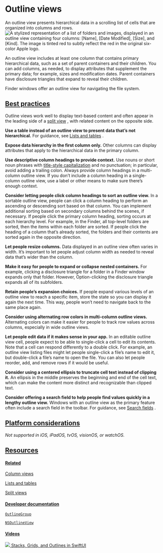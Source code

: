 Outline views
=============

An outline view presents hierarchical data in a scrolling list of cells that are organized into columns and rows.![A stylized representation of a list of folders and images, displayed in an outline view containing four columns: [Name], [Date Modified], [Size], and [Kind]. The image is tinted red to subtly reflect the red in the original six-color Apple logo.](https://docs-assets.developer.apple.com/published/30462b13b59c89c7ba9e142a2fcef05b/components-outline-view-intro@2x.png)

An outline view includes at least one column that contains primary hierarchical data, such as a set of parent containers and their children. You can add columns, as needed, to display attributes that supplement the primary data; for example, sizes and modification dates. Parent containers have disclosure triangles that expand to reveal their children.

Finder windows offer an outline view for navigating the file system.

[Best practices](/design/human-interface-guidelines/outline-views#Best-practices)
---------------------------------------------------------------------------------

Outline views work well to display text-based content and often appear in the leading side of a [split view](https://developer.apple.com/design/human-interface-guidelines/split-views)
, with related content on the opposite side.

**Use a table instead of an outline view to present data that’s not hierarchical.** For guidance, see [Lists and tables](/design/human-interface-guidelines/lists-and-tables)
.

**Expose data hierarchy in the first column only.** Other columns can display attributes that apply to the hierarchical data in the primary column.

**Use descriptive column headings to provide context.** Use nouns or short noun phrases with [title-style capitalization](https://help.apple.com/applestyleguide/#/apsgb744e4a3?sub=apdca93e113f1d64)
 and no punctuation; in particular, avoid adding a trailing colon. Always provide column headings in a multi-column outline view. If you don’t include a column heading in a single-column outline view, use a label or other means to make sure there’s enough context.

**Consider letting people click column headings to sort an outline view.** In a sortable outline view, people can click a column heading to perform an ascending or descending sort based on that column. You can implement additional sorting based on secondary columns behind the scenes, if necessary. If people click the primary column heading, sorting occurs at each hierarchy level. For example, in the Finder, all top-level folders are sorted, then the items within each folder are sorted. If people click the heading of a column that’s already sorted, the folders and their contents are sorted again in the opposite direction.

**Let people resize columns.** Data displayed in an outline view often varies in width. It’s important to let people adjust column width as needed to reveal data that’s wider than the column.

**Make it easy for people to expand or collapse nested containers.** For example, clicking a disclosure triangle for a folder in a Finder window expands only that folder. However, Option-clicking the disclosure triangle expands all of its subfolders.

**Retain people’s expansion choices.** If people expand various levels of an outline view to reach a specific item, store the state so you can display it again the next time. This way, people won’t need to navigate back to the same place again.

**Consider using alternating row colors in multi-column outline views.** Alternating colors can make it easier for people to track row values across columns, especially in wide outline views.

**Let people edit data if it makes sense in your app.** In an editable outline view cell, people expect to be able to single-click a cell to edit its contents. Note that a cell can respond differently to a double click. For example, an outline view listing files might let people single-click a file’s name to edit it, but double-click a file’s name to open the file. You can also let people reorder, add, and remove rows if it would be useful.

**Consider using a centered ellipsis to truncate cell text instead of clipping it.** An ellipsis in the middle preserves the beginning and end of the cell text, which can make the content more distinct and recognizable than clipped text.

**Consider offering a search field to help people find values quickly in a lengthy outline view.** Windows with an outline view as the primary feature often include a search field in the toolbar. For guidance, see [Search fields](/design/human-interface-guidelines/search-fields)
.

[Platform considerations](/design/human-interface-guidelines/outline-views#Platform-considerations)
---------------------------------------------------------------------------------------------------

*Not supported in iOS, iPadOS, tvOS, visionOS, or watchOS.*

[Resources](/design/human-interface-guidelines/outline-views#Resources)
-----------------------------------------------------------------------

#### [Related](/design/human-interface-guidelines/outline-views#Related)

[Column views](/design/human-interface-guidelines/column-views)


[Lists and tables](/design/human-interface-guidelines/lists-and-tables)


[Split views](/design/human-interface-guidelines/split-views)


#### [Developer documentation](/design/human-interface-guidelines/outline-views#Developer-documentation)

[`OutlineGroup`](/documentation/SwiftUI/OutlineGroup)


[`NSOutlineView`](/documentation/appkit/nsoutlineview)


#### [Videos](/design/human-interface-guidelines/outline-views#Videos)

[![](https://devimages-cdn.apple.com/wwdc-services/images/49/1636D358-5C36-4027-B204-81FFE4D05B7D/3455_wide_250x141_1x.jpg) Stacks, Grids, and Outlines in SwiftUI](https://developer.apple.com/videos/play/wwdc2020/10031) 
